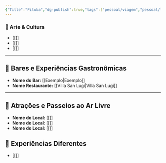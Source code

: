 ```yaml
---
{"Title":"Pituba","dg-publish":true,"tags":["pessoal/viagem","pessoal/lugares"],"permalink":"/4-review-do-caos/pituba/","dgPassFrontmatter":true}
---
```


### 🎨 Arte & Cultura
- [[]]
- [[]]
- [[]]
---
## 🍹 Bares e Experiências Gastronômicas
- **Nome do Bar:** [[Exemplo\|Exemplo]]
- **Nome Restaurante:** [[Villa San Lugi\|Villa San Lugi]]
---
## 🌳 Atrações e Passeios ao Ar Livre
- **Nome do Local:** [[]]
- **Nome do Local:** [[]]
- **Nome do Local:** [[]]
## 🦔 Experiências Diferentes
- [[]]